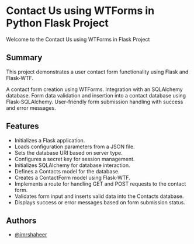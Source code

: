 
# Contact Us using WTForms in Python Flask Project

Welcome to the Contact Us using WTForms in Flask Project
## Summary

This project demonstrates a user contact form functionality using Flask and Flask-WTF. 

A contact form creation using WTForms. Integration with an SQLAlchemy database. Form data validation and insertion into a contact database using Flask-SQLAlchemy. User-friendly form submission handling with success and error messages.
















## Features

- Initializes a Flask application.
- Loads configuration parameters from a JSON file.
- Sets the database URI based on server type.
- Configures a secret key for session management.
- Initializes SQLAlchemy for database interaction.
- Defines a Contacts model for the database.
- Creates a ContactForm model using Flask-WTF.
- Implements a route for handling GET and POST requests to the contact form.
- Validates form input and inserts valid data into the Contacts database.
- Displays success or error messages based on form submission status.

## Authors

- [@imrshaheer](https://www.github.com/imrshaheer)

